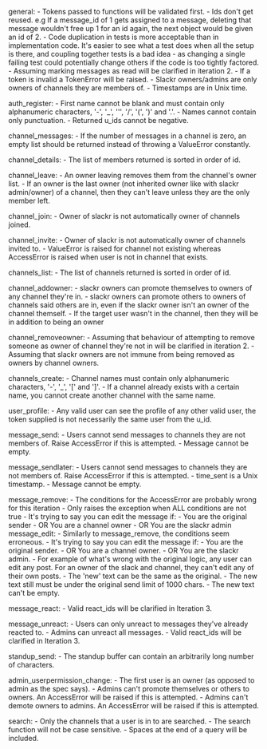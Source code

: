 general:
    - Tokens passed to functions will be validated first.
    - Ids don't get reused. e.g If a message_id of 1 gets assigned to a message, 
      deleting that message wouldn't free up 1 for an id again, the next object
      would be given an id of 2.
    - Code duplication in tests is more acceptable than in implementation code.
      It's easier to see what a test does when all the setup is there, and
      coupling together tests is a bad idea - as changing a single failing test
      could potentially change others if the code is too tightly factored.
    - Assuming marking messages as read will be clarified in iteration 2.
    - If a token is invalid a TokenError will be raised.
    - Slackr owners/admins are only owners of channels they are members of.
    - Timestamps are in Unix time.

auth_register:
    - First name cannot be blank and must contain only alphanumeric characters,
      '-', '_', ''', '/', '(', ')' and '.'.
    - Names cannot contain only punctuation.
    - Returned u_ids cannot be negative.

channel_messages:
    - If the number of messages in a channel is zero, an empty list should be returned instead of throwing a ValueError constantly.
    
channel_details:
    - The list of members returned is sorted in order of id.

channel_leave:
    - An owner leaving removes them from the channel's owner list.
    - If an owner is the last owner (not inherited owner like with slackr admin/owner) of a channel, then they can't leave unless they are the only member left.

channel_join:
    - Owner of slackr is not automatically owner of channels joined.

channel_invite:
    - Owner of slackr is not automatically owner of channels invited to.
    - ValueError is raised for channel not existing whereas AccessError is
      raised when user is not in channel that exists.

channels_list:
    - The list of channels returned is sorted in order of id.

channel_addowner:
    - slackr owners can promote themselves to owners of any channel they're in.
    - slackr owners can promote others to owners of channels said others are in,
      even if the slackr owner isn't an owner of the channel themself.
    - If the target user wasn't in the channel, then they will be in addition to being an owner

channel_removeowner:
    - Assuming that behaviour of attempting to remove someone as owner of
      channel they're not in will be clarified in iteration 2.
    - Assuming that slackr owners are not immune from being removed as owners by
      channel owners.

channels_create:
    - Channel names must contain only alphanumeric characters, '-', '_', '[' and
      ']'.
    - If a channel already exists with a certain name, you cannot create another
      channel with the same name.

user_profile:
    - Any valid user can see the profile of any other valid user, the token
      supplied is not necessarily the same user from the u_id.

message_send:
    - Users cannot send messages to channels they are not members of. Raise
      AccessError if this is attempted.
    - Message cannot be empty.

message_sendlater:
    - Users cannot send messages to channels they are not members of. Raise
      AccessError if this is attempted.
    - time_sent is a Unix timestamp.
    - Message cannot be empty.

message_remove:
    - The conditions for the AccessError are probably wrong for this iteration
        - Only raises the exception when ALL conditions are not true
    - It's trying to say you can edit the message if:
        - You are the original sender
        - OR You are a channel owner
        - OR You are the slackr admin
message_edit:
    - Similarly to message_remove, the conditions seem erroneous.
    - It's trying to say you can edit the message if:
        - You are the original sender.
        - OR You are a channel owner.
        - OR You are the slackr admin.
    - For example of what's wrong with the original logic, any user can edit any
      post. For an owner of the slack and channel, they can't edit any of their
      own posts.
    - The 'new' text can be the same as the original.
    - The new text still must be under the original send limit of 1000 chars.
    - The new text can't be empty.

message_react:
    - Valid react_ids will be clarified in Iteration 3.

message_unreact:
    - Users can only unreact to messages they've already reacted to.
    - Admins can unreact all messages.
    - Valid react_ids will be clarified in Iteration 3.

standup_send:
    - The standup buffer can contain an arbitrarily long number of characters.

admin_userpermission_change:
    - The first user is an owner (as opposed to admin as the spec says).
    - Admins can't promote themselves or others to owners. An AccessError will
      be raised if this is attempted.
    - Admins can't demote owners to admins. An AccessError will be raised if
      this is attempted.
      
search:
    - Only the channels that a user is in to are searched.
    - The search function will not be case sensitive.
    - Spaces at the end of a query will be included.
